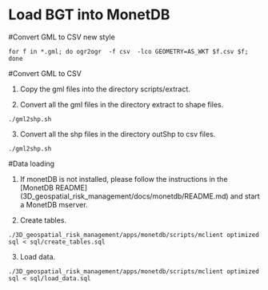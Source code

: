 Load BGT into MonetDB
=====================

#Convert GML to CSV new style
```
for f in *.gml; do ogr2ogr  -f csv  -lco GEOMETRY=AS_WKT $f.csv $f; done
```

#Convert GML to CSV

1. Copy the gml files into the directory scripts/extract.

2. Convert all the gml files in the directory extract to shape files.
```
./gml2shp.sh
```

3. Convert all the shp files in the directory outShp to csv files.
```
./gml2shp.sh
```

#Data loading

1. If monetDB is not installed, please follow the instructions in the [MonetDB README] (3D_geospatial_risk_management/docs/monetdb/README.md) and start a MonetDB mserver.

2. Create tables.
```
./3D_geospatial_risk_management/apps/monetdb/scripts/mclient optimized sql < sql/create_tables.sql
``` 

3. Load data.
```
./3D_geospatial_risk_management/apps/monetdb/scripts/mclient optimized sql < sql/load_data.sql
``` 

